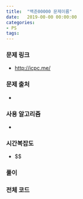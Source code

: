 ```yaml
---
title:  "백준00000 문제이름"
date:   2019-00-00 00:00:00
categories:
- PS
tags:
---
```


### 문제 링크
* http://icpc.me/

### 문제 출처
*

### 사용 알고리즘
*

### 시간복잡도
* $$

### 풀이

### 전체 코드
```cpp

```
